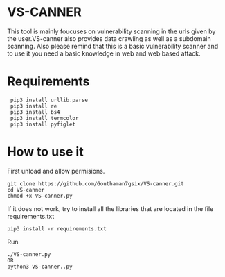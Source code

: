 # VS-CANNER
This tool is mainly foucuses on vulnerability scanning in the urls given by the user.VS-canner also provides data crawling as well as a subdomain scanning.
Also please remind that this is a basic vulnerability scanner and to use it you need a basic knowledge in web and web based attack.

# Requirements
     pip3 install urllib.parse
     pip3 install re
     pip3 install bs4
     pip3 install termcolor
     pip3 install pyfiglet
     
     
# How to use it
First unload and allow permisions.

    git clone https://github.com/Gouthaman7gsix/VS-canner.git
    cd VS-canner
    chmod +x VS-canner.py
If it does not work, try to install all the libraries that are located in the file requirements.txt

    pip3 install -r requirements.txt

Run

    ./VS-canner.py
    OR
    python3 VS-canner..py

                                   
